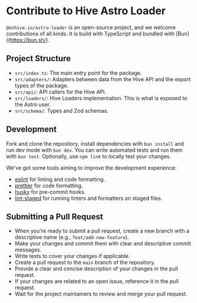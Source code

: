 # Contribute to Hive Astro Loader

`@onhive.io/astro-loader` is an open-source project, and we welcome contributions of all kinds.
It is build with TypeScript and bundled with [Bun]((https://bun.sh/).

## Project Structure

- `src/index.ts`: The main entry point for the package.
- `src/adapters/`: Adapters between data from the Hive API and the export types of the package.
- `src/api/`: API callers for the Hive API.
- `src/loaders/`: Hive Loaders implementation. This is what is exposed to the Astro user.
- `src/schema/`: Types and Zod schemas.

## Development

Fork and clone the repository, install dependencies with `bun install` and run dev mode with `bun dev`.
You can write automated tests and run them with `bun test`. Optionally, use `npm link` to locally test your changes.

We've got some tools aiming to improve the development experience:

- [eslint](https://eslint.org/) for linting and code formatting.
- [prettier](https://prettier.io/) for code formatting.
- [husky](https://typicode.github.io/husky/#/) for pre-commit hooks.
- [lint-staged](https://github.com/okonet/lint-staged) for running linters and formatters on staged files.

## Submitting a Pull Request

- When you're ready to submit a pull request, create a new branch with a descriptive name (e.g., `feat/add-new-feature`).
- Make your changes and commit them with clear and descriptive commit messages.
- Write tests to cover your changes if applicable.
- Create a pull request to the `main` branch of the repository.
- Provide a clear and concise description of your changes in the pull request.
- If your changes are related to an open issue, reference it in the pull request.
- Wait for the project maintainers to review and merge your pull request.
